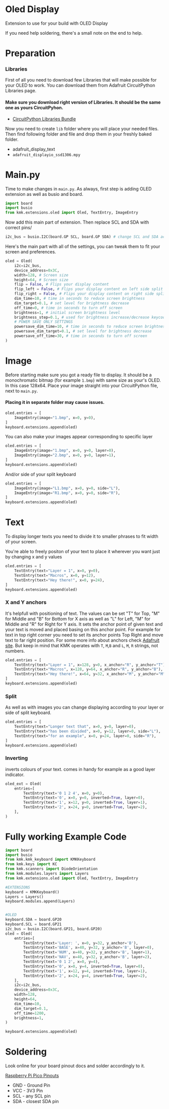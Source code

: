 # Oled Display
Extension to use for your build with OLED Display

If you need help soldering, there's a small note on the end to help.

# Preparation

### Libraries
First of all you need to download few Libraries that will make possible for your OLED to work. You can download them from Adafruit CircuitPython Libraries page. 
#### Make sure you download right version of Libraries. It should be the same one as yours CircuitPyhon.
* [CircuitPython Libraries Bundle](https://circuitpython.org/libraries)

Now you need to create `lib` folder where you will place your needed files.
Then find following folder and file and drop them in your freshly baked folder.
* adafruit_display_text
* `adafruit_displayio_ssd1306.mpy`

# Main.py
Time to make changes in `main.py`.
As always, first step is adding OLED extension as well as busio and board.

```python
import board
import busio
from kmk.extensions.oled import Oled, TextEntry, ImageEntry
```

Now add this main part of extension. Then replace SCL and SDA with correct pins/

```python
i2c_bus = busio.I2C(board.GP SCL, board.GP SDA) # change SCL and SDA according to your board and made connection.
```

Here's the main part with all of the settings, you can tweak them to fit your screen and preferences.

```python
oled = Oled(
    i2c=i2c_bus,
    device_address=0x3C,
    width=128, # Screen size
    height=64, # Screen size
    flip = False, # Flips your display content
    flip_left = False, # Flips your display content on left side split
    flip_right = False, # Flips your display content on right side split
    dim_time=10, # time in seconds to reduce screen brightness
    dim_target=0.1, # set level for brightness decrease
    off_time=0, # time in seconds to turn off screen
    brightness=1, # initial screen brightness level
    brightness_step=0.1, # used for brightness increase/decrease keycodes
    # POWER SAVE ONLY SETTINGS
    powersave_dim_time=10, # time in seconds to reduce screen brightness
    powersave_dim_target=0.1, # set level for brightness decrease
    powersave_off_time=30, # time in seconds to turn off screen
)
```

# Image

Before starting make sure you got a ready file to display. It should be a monochromatic bitmap (for example `1.bmp`) with same size as your's OLED. In this case 128x64. 
Place your image straight into your CircuitPython file, next to `main.py`. 
#### Placing it in separate folder may cause issues.

```python
oled.entries = [
    ImageEntry(image="1.bmp", x=0, y=0),
]
keyboard.extensions.append(oled)
```

You can also make your images appear corresponding to specific layer

```python
oled.entries = [
    ImageEntry(image="1.bmp", x=0, y=0, layer=0),
    ImageEntry(image="2.bmp", x=0, y=0, layer=1),
]
keyboard.extensions.append(oled)
```

And/or side of your split keyboard

```python
oled.entries = [
    ImageEntry(image="L1.bmp", x=0, y=0, side="L"),
    ImageEntry(image="R1.bmp", x=0, y=0, side="R"),
]
keyboard.extensions.append(oled)
```

# Text
To display longer texts you need to divide it to smaller phrases to fit width of your screen.

You're able to freely positon of your text to place it wherever you want just by changing x and y values

```python
oled.entries = [
    TextEntry(text="Layer = 1", x=0, y=0),
    TextEntry(text="Macros", x=0, y=12),
    TextEntry(text="Hey there!", x=0, y=24),
]
keyboard.extensions.append(oled)
```
### X and Y anchors
It's helpfull with positioning of text.
The values can be set "T" for Top, "M" for Middle and "B" for Bottom for X axis as well as "L" for Left, "M" for Middle and "R" for Right for Y axis.
It sets the anchor point of given text and your text is moved and placed basing on this anchor point.
For example for text in top right corner you need to set its anchor points Top Right and move text to far right position.
For some more info about anchors check [Adafruit site](https://learn.adafruit.com/circuitpython-display-support-using-displayio/text). But keep in mind that KMK operates with `T`, `M`,`B` and `L`, `M`, `R` strings, not numbers.

```python
oled.entries = [
    TextEntry(text="Layer = 1", x=128, y=0, x_anchor="R", y_anchor="T"), # text in Top Right corner
    TextEntry(text="Macros", x=128, y=64, x_anchor="R", y_anchor="B"), # text in Bottom Right corner
    TextEntry(text="Hey there!", x=64, y=32, x_anchor="M", y_anchor="M"), # text in the Middle of screen
]
keyboard.extensions.append(oled)
```

### Split
As well as with images you can change displaying according to your layer or side of split keyboard.

```python
oled.entries = [
    TextEntry(text="Longer text that", x=0, y=0, layer=0),
    TextEntry(text="has been divided", x=0, y=12, layer=0, side="L"),
    TextEntry(text="for an example", x=0, y=24, layer=0, side="R"),
]
keyboard.extensions.append(oled)
```

### Inverting
inverts colours of your text. comes in handy for example as a good layer indicator.

```python
oled_ext = Oled(
    entries=[
        TextEntry(text='0 1 2 4', x=0, y=0),
        TextEntry(text='0', x=0, y=0, inverted=True, layer=0),
        TextEntry(text='1', x=12, y=0, inverted=True, layer=1),
        TextEntry(text='2', x=24, y=0, inverted=True, layer=2),
    ],
)
```

# Fully working Example Code

```python
import board
import busio
from kmk.kmk_keyboard import KMKKeyboard
from kmk.keys import KC
from kmk.scanners import DiodeOrientation
from kmk.modules.layers import Layers
from kmk.extensions.oled import Oled, TextEntry, ImageEntry

#EXTENSIONS
keyboard = KMKKeyboard()
Layers = Layers()
keyboard.modules.append(Layers)


#OLED
keyboard.SDA = board.GP20
keyboard.SCL = board.GP21
i2c_bus = busio.I2C(board.GP21, board.GP20)
oled = Oled(
    entries=[
        TextEntry(text='Layer: ', x=0, y=32, y_anchor='B'),
        TextEntry(text='BASE', x=40, y=32, y_anchor='B', layer=0),
        TextEntry(text='NUM', x=40, y=32, y_anchor='B', layer=1),
        TextEntry(text='NAV', x=40, y=32, y_anchor='B', layer=2),
        TextEntry(text='0 1 2', x=0, y=4),
        TextEntry(text='0', x=0, y=4, inverted=True, layer=0),
        TextEntry(text='1', x=12, y=4, inverted=True, layer=1),
        TextEntry(text='2', x=24, y=4, inverted=True, layer=2),
    ],
    i2c=i2c_bus,
    device_address=0x3C,
    width=128,
    height=64,
    dim_time=10,
    dim_target=0.1,
    off_time=1200,
    brightness=1,
)

keyboard.extensions.append(oled)
```

# Soldering

Look online for your board pinout docs and solder accordingly to it.

[Raspberry Pi Pico Pinouts](https://www.raspberrypi.com/documentation/microcontrollers/images/pico-pinout.svg)

* GND - Ground Pin
* VCC - 3V3 Pin
* SCL - any SCL pin 
* SDA - closest SDA pin
